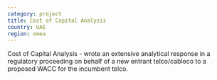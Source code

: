 ```yaml
---
category: project
title: Cost of Capital Analysis
country: UAE
region: emea
---
```

Cost of Capital Analysis - wrote an extensive analytical response in a regulatory proceeding on behalf of a new entrant telco/cableco to a proposed WACC for the incumbent telco.